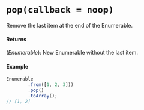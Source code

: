 # `pop(callback = noop)`

Remove the last item at the end of the Enumerable.

#### Returns

(*Enumerable*): New Enumerable without the last item.

#### Example

```js
Enumerable
        .from([1, 2, 3]))
        .pop()
        .toArray();
// [1, 2]
```
